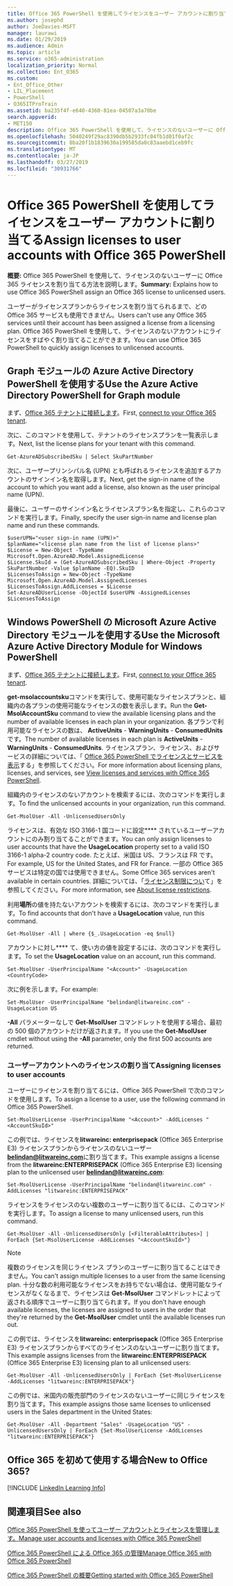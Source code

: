 ```yaml
---
title: Office 365 PowerShell を使用してライセンスをユーザー アカウントに割り当てる
ms.author: josephd
author: JoeDavies-MSFT
manager: laurawi
ms.date: 01/29/2019
ms.audience: Admin
ms.topic: article
ms.service: o365-administration
localization_priority: Normal
ms.collection: Ent_O365
ms.custom:
- Ent_Office_Other
- LIL_Placement
- PowerShell
- O365ITProTrain
ms.assetid: ba235f4f-e640-4360-81ea-04507a3a70be
search.appverid:
- MET150
description: Office 365 PowerShell を使用して、ライセンスのないユーザーに Office 365 ライセンスを割り当てる方法を説明します。
ms.openlocfilehash: 5040249f29ac8390db5b2933fc04fb1d01f0af2c
ms.sourcegitcommit: 8ba20f1b1839630a199585da0c83aaebd1ceb9fc
ms.translationtype: MT
ms.contentlocale: ja-JP
ms.lasthandoff: 03/27/2019
ms.locfileid: "30931766"
---
```

# <a name="assign-licenses-to-user-accounts-with-office-365-powershell"></a><span data-ttu-id="3cb6f-103">Office 365 PowerShell を使用してライセンスをユーザー アカウントに割り当てる</span><span class="sxs-lookup"><span data-stu-id="3cb6f-103">Assign licenses to user accounts with Office 365 PowerShell</span></span>

<span data-ttu-id="3cb6f-104">**概要:** Office 365 PowerShell を使用して、ライセンスのないユーザーに Office 365 ライセンスを割り当てる方法を説明します。</span><span class="sxs-lookup"><span data-stu-id="3cb6f-104">**Summary:**  Explains how to use Office 365 PowerShell assign an Office 365 license to unlicensed users.</span></span>
  
<span data-ttu-id="3cb6f-105">ユーザーがライセンスプランからライセンスを割り当てられるまで、どの Office 365 サービスも使用できません。</span><span class="sxs-lookup"><span data-stu-id="3cb6f-105">Users can't use any Office 365 services until their account has been assigned a license from a licensing plan.</span></span> <span data-ttu-id="3cb6f-106">Office 365 PowerShell を使用して、ライセンスのないアカウントにライセンスをすばやく割り当てることができます。</span><span class="sxs-lookup"><span data-stu-id="3cb6f-106">You can use Office 365 PowerShell to quickly assign licenses to unlicensed accounts.</span></span> 


## <a name="use-the-azure-active-directory-powershell-for-graph-module"></a><span data-ttu-id="3cb6f-107">Graph モジュールの Azure Active Directory PowerShell を使用する</span><span class="sxs-lookup"><span data-stu-id="3cb6f-107">Use the Azure Active Directory PowerShell for Graph module</span></span>

<span data-ttu-id="3cb6f-108">まず、[Office 365 テナントに接続します](connect-to-office-365-powershell.md#connect-with-the-azure-active-directory-powershell-for-graph-module)。</span><span class="sxs-lookup"><span data-stu-id="3cb6f-108">First, [connect to your Office 365 tenant](connect-to-office-365-powershell.md#connect-with-the-azure-active-directory-powershell-for-graph-module).</span></span>
  

<span data-ttu-id="3cb6f-109">次に、このコマンドを使用して、テナントのライセンスプランを一覧表示します。</span><span class="sxs-lookup"><span data-stu-id="3cb6f-109">Next, list the license plans for your tenant with this command.</span></span>

```
Get-AzureADSubscribedSku | Select SkuPartNumber
```

<span data-ttu-id="3cb6f-110">次に、ユーザープリンシパル名 (UPN) とも呼ばれるライセンスを追加するアカウントのサインイン名を取得します。</span><span class="sxs-lookup"><span data-stu-id="3cb6f-110">Next, get the sign-in name of the account to which you want add a license, also known as the user principal name (UPN).</span></span>

<span data-ttu-id="3cb6f-111">最後に、ユーザーのサインイン名とライセンスプラン名を指定し、これらのコマンドを実行します。</span><span class="sxs-lookup"><span data-stu-id="3cb6f-111">Finally, specify the user sign-in name and license plan name and run these commands.</span></span>

```
$userUPN="<user sign-in name (UPN)>"
$planName="<license plan name from the list of license plans>"
$License = New-Object -TypeName Microsoft.Open.AzureAD.Model.AssignedLicense
$License.SkuId = (Get-AzureADSubscribedSku | Where-Object -Property SkuPartNumber -Value $planName -EQ).SkuID
$LicensesToAssign = New-Object -TypeName Microsoft.Open.AzureAD.Model.AssignedLicenses
$LicensesToAssign.AddLicenses = $License
Set-AzureADUserLicense -ObjectId $userUPN -AssignedLicenses $LicensesToAssign
```

## <a name="use-the-microsoft-azure-active-directory-module-for-windows-powershell"></a><span data-ttu-id="3cb6f-112">Windows PowerShell の Microsoft Azure Active Directory モジュールを使用する</span><span class="sxs-lookup"><span data-stu-id="3cb6f-112">Use the Microsoft Azure Active Directory Module for Windows PowerShell</span></span>

<span data-ttu-id="3cb6f-113">まず、[Office 365 テナントに接続します](connect-to-office-365-powershell.md#connect-with-the-microsoft-azure-active-directory-module-for-windows-powershell)。</span><span class="sxs-lookup"><span data-stu-id="3cb6f-113">First, [connect to your Office 365 tenant](connect-to-office-365-powershell.md#connect-with-the-microsoft-azure-active-directory-module-for-windows-powershell).</span></span>

<span data-ttu-id="3cb6f-114">**get-msolaccountsku**コマンドを実行して、使用可能なライセンスプランと、組織内の各プランの使用可能なライセンスの数を表示します。</span><span class="sxs-lookup"><span data-stu-id="3cb6f-114">Run the **Get-MsolAccountSku** command to view the available licensing plans and the number of available licenses in each plan in your organization.</span></span> <span data-ttu-id="3cb6f-115">各プランで利用可能なライセンスの数は、 **ActiveUnits** - **WarningUnits** - **ConsumedUnits** です。</span><span class="sxs-lookup"><span data-stu-id="3cb6f-115">The number of available licenses in each plan is **ActiveUnits** - **WarningUnits** - **ConsumedUnits**.</span></span> <span data-ttu-id="3cb6f-116">ライセンスプラン、ライセンス、およびサービスの詳細については、「 [Office 365 PowerShell でライセンスとサービスを表示](view-licenses-and-services-with-office-365-powershell.md)する」を参照してください。</span><span class="sxs-lookup"><span data-stu-id="3cb6f-116">For more information about licensing plans, licenses, and services, see [View licenses and services with Office 365 PowerShell](view-licenses-and-services-with-office-365-powershell.md).</span></span>
    
<span data-ttu-id="3cb6f-117">組織内のライセンスのないアカウントを検索するには、次のコマンドを実行します。</span><span class="sxs-lookup"><span data-stu-id="3cb6f-117">To find the unlicensed accounts in your organization, run this command.</span></span>

```
Get-MsolUser -All -UnlicensedUsersOnly
```
    
<span data-ttu-id="3cb6f-118">ライセンスは、有効な ISO 3166-1 国コードに設定\*\*\*\* されているユーザーアカウントにのみ割り当てることができます。</span><span class="sxs-lookup"><span data-stu-id="3cb6f-118">You can only assign licenses to user accounts that have the **UsageLocation** property set to a valid ISO 3166-1 alpha-2 country code.</span></span> <span data-ttu-id="3cb6f-119">たとえば、米国は US、フランスは FR です。</span><span class="sxs-lookup"><span data-stu-id="3cb6f-119">For example, US for the United States, and FR for France.</span></span> <span data-ttu-id="3cb6f-120">一部の Office 365 サービスは特定の国では使用できません。</span><span class="sxs-lookup"><span data-stu-id="3cb6f-120">Some Office 365 services aren't available in certain countries.</span></span> <span data-ttu-id="3cb6f-121">詳細については、「[ライセンス制限につい](https://go.microsoft.com/fwlink/p/?LinkId=691730)て」を参照してください。</span><span class="sxs-lookup"><span data-stu-id="3cb6f-121">For more information, see [About license restrictions](https://go.microsoft.com/fwlink/p/?LinkId=691730).</span></span>
    
<span data-ttu-id="3cb6f-122">利用**場所**の値を持たないアカウントを検索するには、次のコマンドを実行します。</span><span class="sxs-lookup"><span data-stu-id="3cb6f-122">To find accounts that don't have a **UsageLocation** value, run this command.</span></span>

```
Get-MsolUser -All | where {$_.UsageLocation -eq $null}
```

<span data-ttu-id="3cb6f-123">アカウントに対し\*\*\*\* て、使い方の値を設定するには、次のコマンドを実行します。</span><span class="sxs-lookup"><span data-stu-id="3cb6f-123">To set the **UsageLocation** value on an account, run this command.</span></span>

```
Set-MsolUser -UserPrincipalName "<Account>" -UsageLocation <CountryCode>
```

<span data-ttu-id="3cb6f-124">次に例を示します。</span><span class="sxs-lookup"><span data-stu-id="3cb6f-124">For example:</span></span>

```
Set-MsolUser -UserPrincipalName "belindan@litwareinc.com" -UsageLocation US
```
    
<span data-ttu-id="3cb6f-125">**-All** パラメーターなしで **Get-MsolUser** コマンドレットを使用する場合、最初の 500 個のアカウントだけが返されます。</span><span class="sxs-lookup"><span data-stu-id="3cb6f-125">If you use the **Get-MsolUser** cmdlet without using the **-All** parameter, only the first 500 accounts are returned.</span></span>

### <a name="assigning-licenses-to-user-accounts"></a><span data-ttu-id="3cb6f-126">ユーザーアカウントへのライセンスの割り当て</span><span class="sxs-lookup"><span data-stu-id="3cb6f-126">Assigning licenses to user accounts</span></span>
    
<span data-ttu-id="3cb6f-127">ユーザーにライセンスを割り当てるには、Office 365 PowerShell で次のコマンドを使用します。</span><span class="sxs-lookup"><span data-stu-id="3cb6f-127">To assign a license to a user, use the following command in Office 365 PowerShell.</span></span>
  
```
Set-MsolUserLicense -UserPrincipalName "<Account>" -AddLicenses "<AccountSkuId>"
```

<span data-ttu-id="3cb6f-128">この例では、ライセンスを**litwareinc: enterprisepack** (Office 365 Enterprise E3) ライセンスプランからライセンスのないユーザー **belindan@litwareinc.com**に割り当てます。</span><span class="sxs-lookup"><span data-stu-id="3cb6f-128">This example assigns a license from the **litwareinc:ENTERPRISEPACK** (Office 365 Enterprise E3) licensing plan to the unlicensed user **belindan@litwareinc.com**:</span></span>
  
```
Set-MsolUserLicense -UserPrincipalName "belindan@litwareinc.com" -AddLicenses "litwareinc:ENTERPRISEPACK"
```

<span data-ttu-id="3cb6f-129">ライセンスをライセンスのない複数のユーザーに割り当てるには、このコマンドを実行します。</span><span class="sxs-lookup"><span data-stu-id="3cb6f-129">To assign a license to many unlicensed users, run this command.</span></span>
  
```
Get-MsolUser -All -UnlicensedUsersOnly [<FilterableAttributes>] | ForEach {Set-MsolUserLicense -AddLicenses "<AccountSkuId>"}
```
  
>[!Note]
><span data-ttu-id="3cb6f-130">複数のライセンスを同じライセンス プランのユーザーに割り当てることはできません。</span><span class="sxs-lookup"><span data-stu-id="3cb6f-130">You can't assign multiple licenses to a user from the same licensing plan.</span></span> <span data-ttu-id="3cb6f-131">十分な数の利用可能なライセンスをお持ちでない場合は、使用可能なライセンスがなくなるまで、ライセンスは **Get-MsolUser** コマンドレットによって返される順序でユーザーに割り当てられます。</span><span class="sxs-lookup"><span data-stu-id="3cb6f-131">If you don't have enough available licenses, the licenses are assigned to users in the order that they're returned by the **Get-MsolUser** cmdlet until the available licenses run out.</span></span>
>

<span data-ttu-id="3cb6f-132">この例では、ライセンスを**litwareinc: enterprisepack** (Office 365 Enterprise E3) ライセンスプランからすべてのライセンスのないユーザーに割り当てます。</span><span class="sxs-lookup"><span data-stu-id="3cb6f-132">This example assigns licenses from the **litwareinc:ENTERPRISEPACK** (Office 365 Enterprise E3) licensing plan to all unlicensed users:</span></span>
  
```
Get-MsolUser -All -UnlicensedUsersOnly | ForEach {Set-MsolUserLicense -AddLicenses "litwareinc:ENTERPRISEPACK"}
```

<span data-ttu-id="3cb6f-133">この例では、米国内の販売部門のライセンスのないユーザーに同じライセンスを割り当てます。</span><span class="sxs-lookup"><span data-stu-id="3cb6f-133">This example assigns those same licenses to unlicensed users in the Sales department in the United States:</span></span>
  
```
Get-MsolUser -All -Department "Sales" -UsageLocation "US" -UnlicensedUsersOnly | ForEach {Set-MsolUserLicense -AddLicenses "litwareinc:ENTERPRISEPACK"}
```
  
## <a name="new-to-office-365"></a><span data-ttu-id="3cb6f-134">Office 365 を初めて使用する場合</span><span class="sxs-lookup"><span data-stu-id="3cb6f-134">New to Office 365?</span></span>

[!INCLUDE [LinkedIn Learning Info](../common/office/linkedin-learning-info.md)]

## <a name="see-also"></a><span data-ttu-id="3cb6f-135">関連項目</span><span class="sxs-lookup"><span data-stu-id="3cb6f-135">See also</span></span>

[<span data-ttu-id="3cb6f-136">Office 365 PowerShell を使ってユーザー アカウントとライセンスを管理します。</span><span class="sxs-lookup"><span data-stu-id="3cb6f-136">Manage user accounts and licenses with Office 365 PowerShell</span></span>](manage-user-accounts-and-licenses-with-office-365-powershell.md)
  
[<span data-ttu-id="3cb6f-137">Office 365 PowerShell による Office 365 の管理</span><span class="sxs-lookup"><span data-stu-id="3cb6f-137">Manage Office 365 with Office 365 PowerShell</span></span>](manage-office-365-with-office-365-powershell.md)
  
[<span data-ttu-id="3cb6f-138">Office 365 PowerShell の概要</span><span class="sxs-lookup"><span data-stu-id="3cb6f-138">Getting started with Office 365 PowerShell</span></span>](getting-started-with-office-365-powershell.md)
